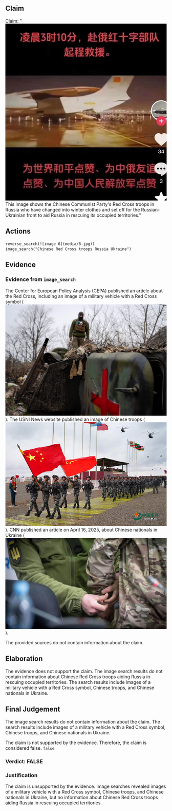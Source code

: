 ## Claim
Claim: "![image 6](media/8.jpg) This image shows the Chinese Communist Party's Red Cross troops in Russia who have changed into winter clothes and set off for the Russian-Ukrainian front to aid Russia in rescuing its occupied territories."

## Actions
```
reverse_search(![image 6](media/8.jpg))
image_search("Chinese Red Cross troops Russia Ukraine")
```

## Evidence
### Evidence from `image_search`
The Center for European Policy Analysis (CEPA) published an article about the Red Cross, including an image of a military vehicle with a Red Cross symbol (![image 6046](media/2025-08-29_21-02-1756501336-635151.jpg)). The USNI News website published an image of Chinese troops (![image 6047](media/2025-08-29_21-02-1756501336-880592.jpg)). CNN published an article on April 16, 2025, about Chinese nationals in Ukraine (![image 6048](media/2025-08-29_21-02-1756501337-113966.jpg)).

The provided sources do not contain information about the claim.


## Elaboration
The evidence does not support the claim. The image search results do not contain information about Chinese Red Cross troops aiding Russia in rescuing occupied territories. The search results include images of a military vehicle with a Red Cross symbol, Chinese troops, and Chinese nationals in Ukraine.


## Final Judgement
The image search results do not contain information about the claim. The search results include images of a military vehicle with a Red Cross symbol, Chinese troops, and Chinese nationals in Ukraine.

The claim is not supported by the evidence. Therefore, the claim is considered false. `false`


### Verdict: FALSE

### Justification
The claim is unsupported by the evidence. Image searches revealed images of a military vehicle with a Red Cross symbol, Chinese troops, and Chinese nationals in Ukraine, but no information about Chinese Red Cross troops aiding Russia in rescuing occupied territories.
